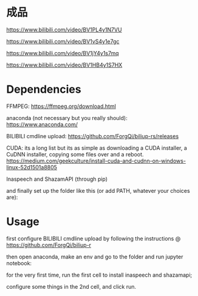 # 成品

https://www.bilibili.com/video/BV1PL4y1N7VU

https://www.bilibili.com/video/BV1vS4y1e7gc

https://www.bilibili.com/video/BV1jY4y1s7mq

https://www.bilibili.com/video/BV1HB4y1S7HX


# Dependencies

FFMPEG: https://ffmpeg.org/download.html

anaconda (not necessary but you really should): https://www.anaconda.com/

BILIBILI cmdline upload: https://github.com/ForgQi/biliup-rs/releases

CUDA: its a long list but its as simple as downloading a CUDA installer, a CuDNN installer, copying some files over and a reboot. https://medium.com/geekculture/install-cuda-and-cudnn-on-windows-linux-52d1501a8805

Inaspeech and ShazamAPI (through pip)

and finally set up the folder like this (or add PATH, whatever your choices are):

# Usage

first configure BILIBILI cmdline upload by following the instructions @ https://github.com/ForgQi/biliup-r

then open anaconda, make an env and go to the folder and run jupyter notebook:

for the very first time, run the first cell to install inaspeech and shazamapi;

configure some things in the 2nd cell, and click run.
